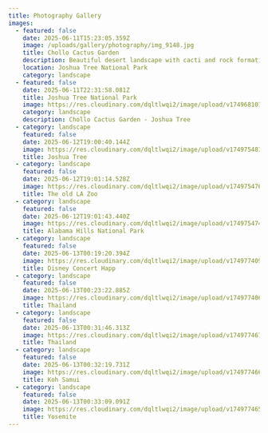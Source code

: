 ```yaml
---
title: Photography Gallery
images:
  - featured: false
    date: 2025-06-11T15:23:05.359Z
    image: /uploads/gallery/photography/img_9148.jpg
    title: Chollo Cactus Garden
    description: Beautiful desert landscape with cacti and rock formations
    location: Joshua Tree National Park
    category: landscape
  - featured: false
    date: 2025-06-11T22:31:58.081Z
    title: Joshua Tree National Park
    image: https://res.cloudinary.com/dqltlwqi2/image/upload/v1749681074/portfolio/ycpdgbqdh8d7xoccnoy2.jpg
    category: landscape
    description: Chollo Cactus Garden - Joshua Tree
  - category: landscape
    featured: false
    date: 2025-06-12T19:00:40.144Z
    image: https://res.cloudinary.com/dqltlwqi2/image/upload/v1749754818/portfolio/fsrvaqv47xdhumahdfpr.jpg
    title: Joshua Tree
  - category: landscape
    featured: false
    date: 2025-06-12T19:01:14.528Z
    image: https://res.cloudinary.com/dqltlwqi2/image/upload/v1749754769/portfolio/mvv9rkoylfnt1roktqmc.jpg
    title: The old LA Zoo
  - category: landscape
    featured: false
    date: 2025-06-12T19:01:43.440Z
    image: https://res.cloudinary.com/dqltlwqi2/image/upload/v1749754742/portfolio/ztwjlmdidg4if0ckja9j.jpg
    title: Alabama Hills National Park
  - category: landscape
    featured: false
    date: 2025-06-13T00:19:20.394Z
    image: https://res.cloudinary.com/dqltlwqi2/image/upload/v1749774096/IMG_8085_tzud3e.jpg
    title: Disney Concert Happ
  - category: landscape
    featured: false
    date: 2025-06-13T00:23:22.885Z
    image: https://res.cloudinary.com/dqltlwqi2/image/upload/v1749774060/IMG_6346_vsnzkw.jpg
    title: Thailand
  - category: landscape
    featured: false
    date: 2025-06-13T00:31:46.313Z
    image: https://res.cloudinary.com/dqltlwqi2/image/upload/v1749774678/portfolio/mjo0y67p65ubanprvtoh.jpg
    title: Thailand
  - category: landscape
    featured: false
    date: 2025-06-13T00:32:19.731Z
    image: https://res.cloudinary.com/dqltlwqi2/image/upload/v1749774667/portfolio/xx04zyvv4r4ro4zyqveh.jpg
    title: Koh Samui
  - category: landscape
    featured: false
    date: 2025-06-13T00:33:09.091Z
    image: https://res.cloudinary.com/dqltlwqi2/image/upload/v1749774654/portfolio/dfwbqzer1jt8c9koj6p0.jpg
    title: Yosemite
---
```

